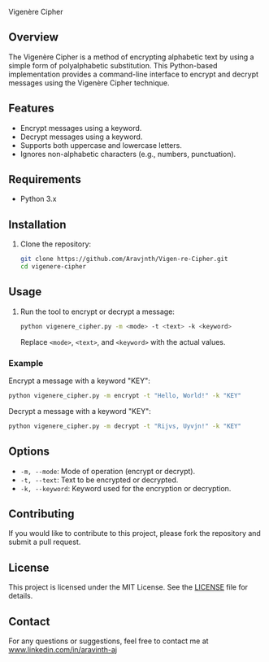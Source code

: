  Vigenère Cipher

## Overview

The Vigenère Cipher is a method of encrypting alphabetic text by using a simple form of polyalphabetic substitution. This Python-based implementation provides a command-line interface to encrypt and decrypt messages using the Vigenère Cipher technique.

## Features

- Encrypt messages using a keyword.
- Decrypt messages using a keyword.
- Supports both uppercase and lowercase letters.
- Ignores non-alphabetic characters (e.g., numbers, punctuation).

## Requirements

- Python 3.x

## Installation

1. Clone the repository:
    ```bash
    git clone https://github.com/Aravjnth/Vigen-re-Cipher.git
    cd vigenere-cipher
    ```

## Usage

1. Run the tool to encrypt or decrypt a message:
    ```bash
    python vigenere_cipher.py -m <mode> -t <text> -k <keyword>
    ```

    Replace `<mode>`, `<text>`, and `<keyword>` with the actual values.

### Example

Encrypt a message with a keyword "KEY":

```bash
python vigenere_cipher.py -m encrypt -t "Hello, World!" -k "KEY"
```

Decrypt a message with a keyword "KEY":

```bash
python vigenere_cipher.py -m decrypt -t "Rijvs, Uyvjn!" -k "KEY"
```

## Options

- `-m, --mode`: Mode of operation (encrypt or decrypt).
- `-t, --text`: Text to be encrypted or decrypted.
- `-k, --keyword`: Keyword used for the encryption or decryption.

## Contributing

If you would like to contribute to this project, please fork the repository and submit a pull request.

## License

This project is licensed under the MIT License. See the [LICENSE](LICENSE) file for details.

## Contact

For any questions or suggestions, feel free to contact me at www.linkedin.com/in/aravinth-aj
